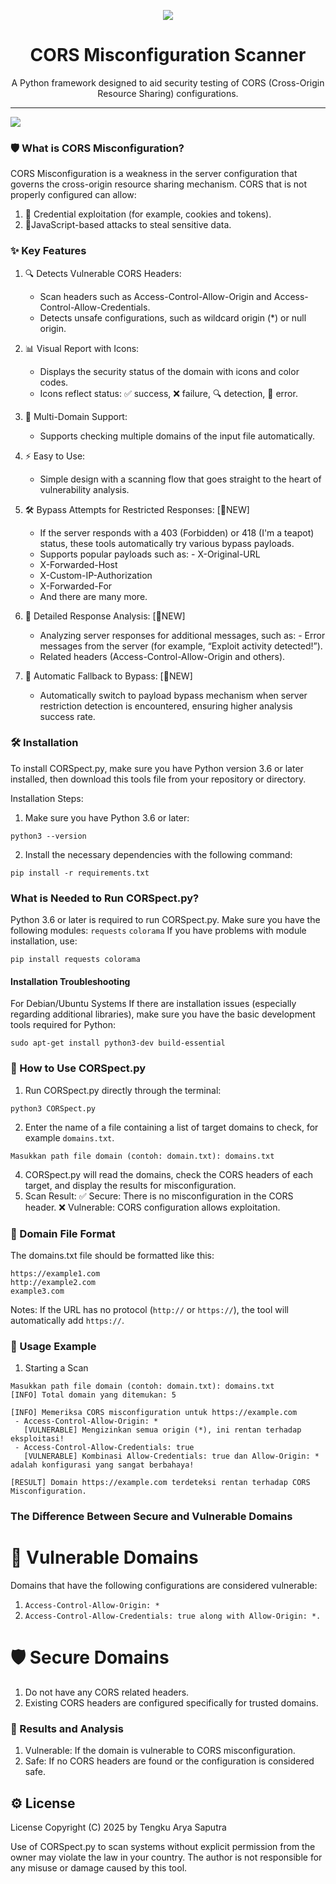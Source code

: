 <p align="center"><img src="https://i.imgur.com/8kltxBa.png" /></p>

<h1 align="center">CORS Misconfiguration Scanner</h1>

<p align="center">
  A Python framework designed to aid security testing of CORS (Cross-Origin Resource Sharing) configurations.
</p>

<hr>
<img src="https://github.com/user-attachments/assets/de8ed572-4d84-42bf-8e00-9f432123161e" />

### 🛡️ What is CORS Misconfiguration?
CORS Misconfiguration is a weakness in the server configuration that governs the cross-origin resource sharing mechanism. CORS that is not properly configured can allow:

1. 📂 Credential exploitation (for example, cookies and tokens).
2. 🎯JavaScript-based attacks to steal sensitive data.

### ✨ Key Features

1. 🔍 Detects Vulnerable CORS Headers:
    - Scan headers such as Access-Control-Allow-Origin and Access-Control-Allow-Credentials.
    - Detects unsafe configurations, such as wildcard origin (*) or null origin.

2. 📊 Visual Report with Icons:
    - Displays the security status of the domain with icons and color codes.
    - Icons reflect status: ✅ success, ❌ failure, 🔍 detection, 🚨 error.

3. 📁 Multi-Domain Support:
    - Supports checking multiple domains of the input file automatically.

4. ⚡ Easy to Use:
    - Simple design with a scanning flow that goes straight to the heart of vulnerability analysis.

5. 🛠️ Bypass Attempts for Restricted Responses: [🚨NEW]
    - If the server responds with a 403 (Forbidden) or 418 (I'm a teapot) status, these tools automatically try various bypass payloads.
    - Supports popular payloads such as: - X-Original-URL
    - X-Forwarded-Host
    - X-Custom-IP-Authorization
    - X-Forwarded-For
    - And there are many more.

6. 📂 Detailed Response Analysis: [🚨NEW]
    - Analyzing server responses for additional messages, such as: - Error messages from the server (for example, “Exploit activity detected!”).
    - Related headers (Access-Control-Allow-Origin and others).

7. 🎯 Automatic Fallback to Bypass: [🚨NEW]
    - Automatically switch to payload bypass mechanism when server restriction detection is encountered, ensuring higher analysis success rate.

### 🛠️ Installation
To install CORSpect.py, make sure you have Python version 3.6 or later installed, then download this tools file from your repository or directory.

Installation Steps:
1. Make sure you have Python 3.6 or later:
```
python3 --version
```
2. Install the necessary dependencies with the following command:
```
pip install -r requirements.txt
```

### What is Needed to Run CORSpect.py?
Python 3.6 or later is required to run CORSpect.py.
Make sure you have the following modules:
`requests`
`colorama`
If you have problems with module installation, use:
```
pip install requests colorama
```
#### Installation Troubleshooting
For Debian/Ubuntu Systems
If there are installation issues (especially regarding additional libraries), make sure you have the basic development tools required for Python:
```
sudo apt-get install python3-dev build-essential
```
### 📖 How to Use CORSpect.py
1. Run CORSpect.py directly through the terminal:
```
python3 CORSpect.py
```
2. Enter the name of a file containing a list of target domains to check, for example `domains.txt`.
```
Masukkan path file domain (contoh: domain.txt): domains.txt
```
4. CORSpect.py will read the domains, check the CORS headers of each target, and display the results for misconfiguration.
5. Scan Result:
✅ Secure: There is no misconfiguration in the CORS header.
❌ Vulnerable: CORS configuration allows exploitation.

### 📂 Domain File Format
The domains.txt file should be formatted like this:
```
https://example1.com
http://example2.com
example3.com
```
Notes: If the URL has no protocol (`http://` or `https://`), the tool will automatically add `https://`.

### 🧪 Usage Example
1. Starting a Scan
```
Masukkan path file domain (contoh: domain.txt): domains.txt
[INFO] Total domain yang ditemukan: 5

[INFO] Memeriksa CORS misconfiguration untuk https://example.com
 - Access-Control-Allow-Origin: *
   [VULNERABLE] Mengizinkan semua origin (*), ini rentan terhadap eksploitasi!
 - Access-Control-Allow-Credentials: true
   [VULNERABLE] Kombinasi Allow-Credentials: true dan Allow-Origin: * adalah konfigurasi yang sangat berbahaya!

[RESULT] Domain https://example.com terdeteksi rentan terhadap CORS Misconfiguration.

```

### The Difference Between Secure and Vulnerable Domains
# 🎯 Vulnerable Domains
Domains that have the following configurations are considered vulnerable:
1. `Access-Control-Allow-Origin: *`
2. `Access-Control-Allow-Credentials: true along with Allow-Origin: *.`

# 🛡️ Secure Domains
1. Do not have any CORS related headers.
2. Existing CORS headers are configured specifically for trusted domains.

### 🎯 Results and Analysis
1. Vulnerable:
If the domain is vulnerable to CORS misconfiguration.
2. Safe:
If no CORS headers are found or the configuration is considered safe.

## ⚙️ License
License
Copyright (C) 2025 by Tengku Arya Saputra

Use of CORSpect.py to scan systems without explicit permission from the owner may violate the law in your country. The author is not responsible for any misuse or damage caused by this tool.
